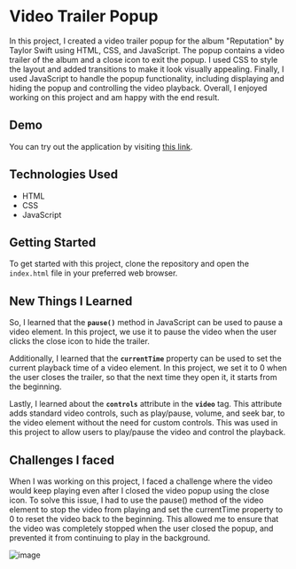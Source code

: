 # Video Trailer Popup

In this project, I created a video trailer popup for the album "Reputation" by Taylor Swift using HTML, CSS, and JavaScript. The popup contains a video trailer of the album and a close icon to exit the popup. I used CSS to style the layout and added transitions to make it look visually appealing. Finally, I used JavaScript to handle the popup functionality, including displaying and hiding the popup and controlling the video playback. Overall, I enjoyed working on this project and am happy with the end result.

## Demo

You can try out the application by visiting [this link](https://paribhandarkar.github.io/video-trailer-popup/).

## Technologies Used

- HTML
- CSS
- JavaScript

## Getting Started

To get started with this project, clone the repository and open the `index.html` file in your preferred web browser.

## New Things I Learned

So, I learned that the **`pause()`** method in JavaScript can be used to pause a video element. In this project, we use it to pause the video when the user clicks the close icon to hide the trailer.

Additionally, I learned that the **`currentTime`** property can be used to set the current playback time of a video element. In this project, we set it to 0 when the user closes the trailer, so that the next time they open it, it starts from the beginning.

Lastly, I learned about the **`controls`** attribute in the **`video`** tag. This attribute adds standard video controls, such as play/pause, volume, and seek bar, to the video element without the need for custom controls. This was used in this project to allow users to play/pause the video and control the playback.

## Challenges I faced

When I was working on this project, I faced a challenge where the video would keep playing even after I closed the video popup using the close icon. To solve this issue, I had to use the pause() method of the video element to stop the video from playing and set the currentTime property to 0 to reset the video back to the beginning. This allowed me to ensure that the video was completely stopped when the user closed the popup, and prevented it from continuing to play in the background.

![image](https://github.com/paribhandarkar/video-trailer-popup/assets/76446574/1ddcf9bc-3023-4cac-9593-6b3bf7e966cd)

